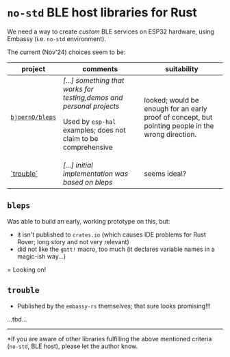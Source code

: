 # `no-std` BLE host libraries for Rust


We need a way to create *custom* BLE services on ESP32 hardware, using Embassy (i.e. `no-std` environment).

The current (Nov'24) choices seem to be:

|project|comments|suitability|
|---|---|---|
|[`bjoernQ/bleps`](https://github.com/bjoernQ/bleps)|*[...] something that works for testing,demos and personal projects* <p />Used by `esp-hal` examples; does not claim to be comprehensive|looked; would be enough for an early proof of concept, but pointing people in the wrong direction.|
|[`trouble´](https://github.com/embassy-rs/trouble)|*[...] initial implementation was based on bleps*|seems ideal?|

## `bleps`

Was able to build an early, working prototype on this, but:

- it isn't published to `crates.io` (which causes IDE problems for Rust Rover; long story and not very relevant)
- did not like the `gatt!` macro, too much (it declares variable names in a magic-ish way...)

= Looking on!

## `trouble`

- Published by the `embassy-rs` themselves; that sure looks promising!!!

...tbd...

---

*If you are aware of other libraries fulfilling the above mentioned criteria (`no-std`, BLE host), please let the author know.

